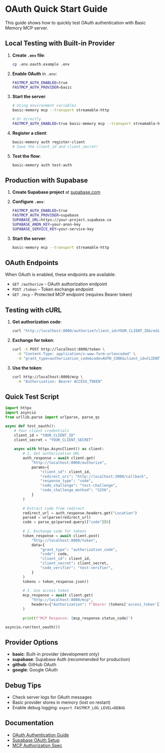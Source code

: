 # OAuth Quick Start Guide

This guide shows how to quickly test OAuth authentication with Basic Memory MCP server.

## Local Testing with Built-in Provider

1. **Create `.env` file**:
   ```bash
   cp .env.oauth.example .env
   ```

2. **Enable OAuth** in `.env`:
   ```bash
   FASTMCP_AUTH_ENABLED=true
   FASTMCP_AUTH_PROVIDER=basic
   ```

3. **Start the server**:
   ```bash
   # Using environment variables
   basic-memory mcp --transport streamable-http

   # Or directly
   FASTMCP_AUTH_ENABLED=true basic-memory mcp --transport streamable-http
   ```

4. **Register a client**:
   ```bash
   basic-memory auth register-client
   # Save the client_id and client_secret!
   ```

5. **Test the flow**:
   ```bash
   basic-memory auth test-auth
   ```

## Production with Supabase

1. **Create Supabase project** at [supabase.com](https://supabase.com)

2. **Configure `.env`**:
   ```bash
   FASTMCP_AUTH_ENABLED=true
   FASTMCP_AUTH_PROVIDER=supabase
   SUPABASE_URL=https://your-project.supabase.co
   SUPABASE_ANON_KEY=your-anon-key
   SUPABASE_SERVICE_KEY=your-service-key
   ```

3. **Start the server**:
   ```bash
   basic-memory mcp --transport streamable-http
   ```

## OAuth Endpoints

When OAuth is enabled, these endpoints are available:

- `GET /authorize` - OAuth authorization endpoint
- `POST /token` - Token exchange endpoint
- `GET /mcp` - Protected MCP endpoint (requires Bearer token)

## Testing with cURL

1. **Get authorization code**:
   ```bash
   curl "http://localhost:8000/authorize?client_id=YOUR_CLIENT_ID&redirect_uri=http://localhost:3000/callback&response_type=code&code_challenge=test"
   ```

2. **Exchange for token**:
   ```bash
   curl -X POST http://localhost:8000/token \
     -H "Content-Type: application/x-www-form-urlencoded" \
     -d "grant_type=authorization_code&code=AUTH_CODE&client_id=CLIENT_ID&client_secret=CLIENT_SECRET"
   ```

3. **Use the token**:
   ```bash
   curl http://localhost:8000/mcp \
     -H "Authorization: Bearer ACCESS_TOKEN"
   ```

## Quick Test Script

```python
import httpx
import asyncio
from urllib.parse import urlparse, parse_qs

async def test_oauth():
    # Your client credentials
    client_id = "YOUR_CLIENT_ID"
    client_secret = "YOUR_CLIENT_SECRET"
    
    async with httpx.AsyncClient() as client:
        # 1. Get authorization URL
        auth_response = await client.get(
            "http://localhost:8000/authorize",
            params={
                "client_id": client_id,
                "redirect_uri": "http://localhost:3000/callback",
                "response_type": "code",
                "code_challenge": "test-challenge",
                "code_challenge_method": "S256",
            }
        )
        
        # Extract code from redirect
        redirect_url = auth_response.headers.get("Location")
        parsed = urlparse(redirect_url)
        code = parse_qs(parsed.query)["code"][0]
        
        # 2. Exchange code for tokens
        token_response = await client.post(
            "http://localhost:8000/token",
            data={
                "grant_type": "authorization_code",
                "code": code,
                "client_id": client_id,
                "client_secret": client_secret,
                "code_verifier": "test-verifier",
            }
        )
        tokens = token_response.json()
        
        # 3. Use access token
        mcp_response = await client.get(
            "http://localhost:8000/mcp",
            headers={"Authorization": f"Bearer {tokens['access_token']}"}
        )
        
        print(f"MCP Response: {mcp_response.status_code}")

asyncio.run(test_oauth())
```

## Provider Options

- **basic**: Built-in provider (development only)
- **supabase**: Supabase Auth (recommended for production)
- **github**: GitHub OAuth
- **google**: Google OAuth

## Debug Tips

- Check server logs for OAuth messages
- Basic provider stores in memory (lost on restart)
- Enable debug logging: `export FASTMCP_LOG_LEVEL=DEBUG`

## Documentation

- [OAuth Authentication Guide](docs/OAuth%20Authentication.md)
- [Supabase OAuth Setup](docs/Supabase%20OAuth%20Setup.md)
- [MCP Authorization Spec](https://modelcontextprotocol.io/specification/2025-03-26/basic/authorization)